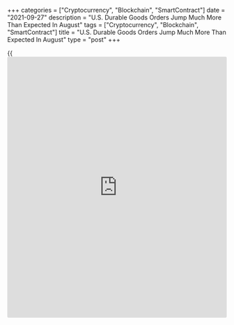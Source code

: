 +++
categories = ["Cryptocurrency", "Blockchain", "SmartContract"]
date = "2021-09-27"
description = "U.S. Durable Goods Orders Jump Much More Than Expected In August"
tags = ["Cryptocurrency", "Blockchain", "SmartContract"]
title = "U.S. Durable Goods Orders Jump Much More Than Expected In August"
type = "post"
+++

{{<iframe id="large-banner" src="https://www.bounty.group/#slide=20.0" width="100%" height="600" scrolling="no" style="border: 0px solid rgb(216, 221, 230); border-radius: 3px;">}}

New orders for U.S. manufactured durable goods increased by much more
than expected in the month of August, according to a report released the
Commerce Department on Monday.

The report said durable goods orders jumped by 1.8 percent in August
after rising by a revised 0.5 percent in July.

Economists had expected durable goods orders to increase by 0.6 percent
compared to the 0.1 percent dip that had been reported for the previous
month.

Excluding a spike in orders for transportation equipment, durable goods
orders edged up by 0.2 percent in August after climbing by 0.8 percent
in July.

For comments and feedback [contact](https://www.playgroundfx.com/contact/): editorial@rtt[news](https://www.letsplayfx.com/blog/forex-news-website/).com

[Economic News][1]

 **What parts of the world are seeing the best (and worst) economic
performances lately? Click[here][2] to check out our [Econ Scorecard][2]
and find out! See up-to-the-moment [ranking](https://www.playgroundfx.com/blog/crypto-exchange-ranking/)s for the best and worst
performers in [GDP][3], [unemployment rate][4], [inflation][2] and much
more.**

   1. www.rtt[news](https://www.letsplayfx.com/blog/forex-news-website/).com/Content/EconomicNews.aspx
   2. www.rtt[news](https://www.letsplayfx.com/blog/forex-news-website/).com/economic-scorecard/world-rank/CPI/highest-performance.aspx
   3. www.rtt[news](https://www.letsplayfx.com/blog/forex-news-website/).com/economic-scorecard/world-rank/GDP/highest-performance.aspx
   4. www.rtt[news](https://www.letsplayfx.com/blog/forex-news-website/).com/economic-scorecard/world-rank/unemployment-rate/lowest-performance.aspx